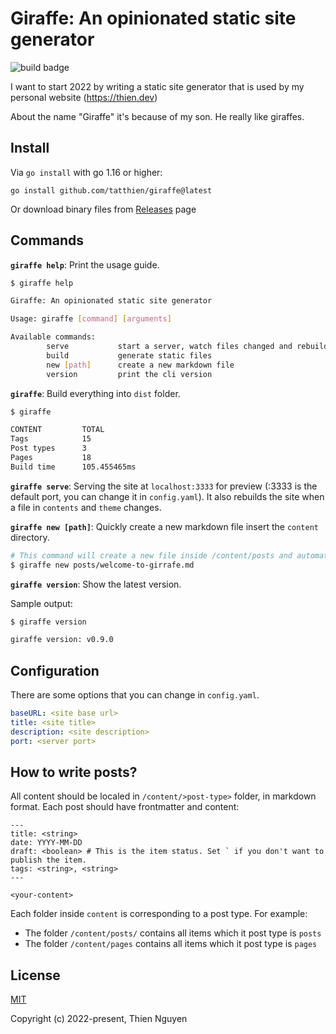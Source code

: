 # Giraffe: An opinionated static site generator

![build badge](https://img.shields.io/github/workflow/status/tatthien/giraffe/Test)

I want to start 2022 by writing a static site generator that is used by my personal website (https://thien.dev)

About the name "Giraffe" it's because of my son. He really like giraffes.

## Install

Via `go install` with go 1.16 or higher:

```
go install github.com/tatthien/giraffe@latest
```

Or download binary files from [Releases](https://github.com/tatthien/giraffe/releases) page  

## Commands

**`giraffe help`**: Print the usage guide.

```bash
$ giraffe help

Giraffe: An opinionated static site generator

Usage: giraffe [command] [arguments]

Available commands:
        serve           start a server, watch files changed and rebuild
        build           generate static files
        new [path]      create a new markdown file
        version         print the cli version
```

**`giraffe`**: Build everything into `dist` folder.

```bash
$ giraffe

CONTENT         TOTAL
Tags            15
Post types      3
Pages           18
Build time      105.455465ms
```

**`giraffe serve`**: Serving the site at `localhost:3333` for preview (:3333 is the default port, you can change it in `config.yaml`). It also rebuilds the site when a file in `contents` and `theme` changes.

**`giraffe new [path]`**: Quickly create a new markdown file insert the `content` directory.

```bash
# This command will create a new file inside /content/posts and automatically set the date.
$ giraffe new posts/welcome-to-girrafe.md
```

**`giraffe version`**: Show the latest version.

Sample output:

```bash
$ giraffe version

giraffe version: v0.9.0
```

## Configuration

There are some options that you can change in `config.yaml`.

```yaml
baseURL: <site base url>
title: <site title>
description: <site description>
port: <server port>
```

## How to write posts?

All content should be localed in `/content/>post-type>` folder, in markdown format. Each post should have frontmatter and content:

```
---
title: <string>
date: YYYY-MM-DD
draft: <boolean> # This is the item status. Set ` if you don't want to publish the item.
tags: <string>, <string>
---

<your-content>
```

Each folder inside `content` is corresponding to a post type. For example:

- The folder `/content/posts/` contains all items which it post type is `posts`
- The folder `/content/pages` contains all items which it post type is `pages`
## License

[MIT](https://opensource.org/licenses/MIT)

Copyright (c) 2022-present, Thien Nguyen
